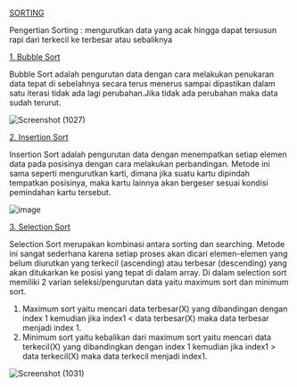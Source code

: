 [SORTING](https://github.com/Nigelap/Tugas-Algoritma-dan-Struktur-Data-TC122G/tree/main/Tugas%20ASD%20Sorting)

Pengertian Sorting : mengurutkan data yang acak hingga dapat tersusun rapi dari terkecil ke terbesar atau sebaliknya

[1. Bubble Sort](https://github.com/Nigelap/Tugas-Algoritma-dan-Struktur-Data-TC122G/blob/main/Tugas%20ASD%20Sorting/Bubblesort.c)

   Bubble Sort adalah pengurutan data dengan cara melakukan penukaran data tepat di sebelahnya secara terus menerus sampai dipastikan dalam satu iterasi tidak ada lagi perubahan.Jika tidak ada perubahan maka data sudah terurut.
   
   ![Screenshot (1027)](https://user-images.githubusercontent.com/99152688/155918078-db5e1ea2-0ecb-486b-a22d-45c78582205b.png)


[2. Insertion Sort](https://github.com/Nigelap/Tugas-Algoritma-dan-Struktur-Data-TC122G/blob/main/Tugas%20ASD%20Sorting/Insertionsort.c)

   Insertion Sort adalah pengurutan data dengan menempatkan setiap elemen data pada posisinya dengan cara melakukan perbandingan. Metode ini sama seperti mengurutkan karti, dimana jika suatu kartu dipindah tempatkan posisinya, maka kartu lainnya akan bergeser sesuai kondisi pemindahan kartu tersebut.
   
  ![image](https://user-images.githubusercontent.com/99152688/155920910-108c266e-34e1-46ba-9d5b-c2c5682cc3ef.png)



[3. Selection Sort](https://github.com/Nigelap/Tugas-Algoritma-dan-Struktur-Data-TC122G/blob/main/Tugas%20ASD%20Sorting/Selectionsort.c)

   Selection Sort merupakan kombinasi antara sorting dan searching. Metode ini sangat sederhana karena setiap proses akan dicari elemen-elemen yang belum diurutkan yang terkecil (ascending) atau terbesar (descending) yang akan ditukarkan ke posisi yang tepat di dalam array.
   Di dalam selection sort memiliki 2 varian seleksi/pengurutan data yaitu maximum sort dan minimum sort.
1.    Maximum sort yaitu mencari data terbesar(X) yang dibandingan dengan index 1 kemudian jika   index1 < data terbesar(X) maka data terbesar menjadi index 1.
2.    Minimum sort yaitu kebalikan dari maximum sort yaitu mencari data terkecil(X) yang   dibandingkan dengan index 1 kemudian jika index1 > data terkecil(X) maka data terkecil menjadi index1.

![Screenshot (1031)](https://user-images.githubusercontent.com/99152688/155919072-1cf14be6-6496-4926-890b-70f097d12f5b.png)



